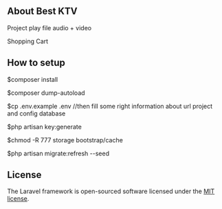 
## About Best KTV

Project play file audio + video

Shopping Cart

## How to setup 

$composer install

$composer dump-autoload

$cp .env.example .env //then fill some right information about url project and config database

$php artisan key:generate

$chmod -R 777 storage bootstrap/cache

$php artisan migrate:refresh --seed

## License

The Laravel framework is open-sourced software licensed under the [MIT license](http://opensource.org/licenses/MIT).
